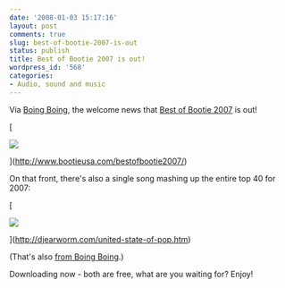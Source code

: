 ```yaml
---
date: '2008-01-03 15:17:16'
layout: post
comments: true
slug: best-of-bootie-2007-is-out
status: publish
title: Best of Bootie 2007 is out!
wordpress_id: '568'
categories:
- Audio, sound and music
---
```


Via [Boing Boing](http://www.boingboing.net/2008/01/01/best-of-bootie-2007.html), the welcome news that [Best of Bootie 2007](http://www.bootieusa.com/bestofbootie2007/) is out!

[


![](http://www.phfactor.net/wp-pics/BestOfBootie2007_CD.jpg)



](http://www.bootieusa.com/bestofbootie2007/)

On that front, there's also a single song mashing up the entire top 40 for 2007:

[


![](http://www.phfactor.net/wp-pics/top25masup-wp.jpg)



](http://djearworm.com/united-state-of-pop.htm)

(That's also [from Boing Boing](http://www.boingboing.net/2008/01/02/mashup-of-all-25-top.html).)

Downloading now - both are free, what are you waiting for? Enjoy!

